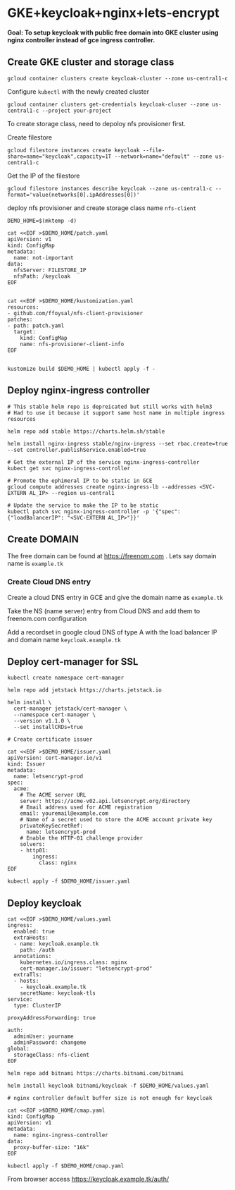 # GKE+keycloak+nginx+lets-encrypt

**Goal: To setup keycloak with public free domain into GKE cluster using nginx controller instead of gce ingress controller.**

## Create GKE cluster and storage class

```console
gcloud container clusters create keycloak-cluster --zone us-central1-c 
```

Configure `kubectl` with the newly created cluster

```console
gcloud container clusters get-credentials keycloak-cluser --zone us-central1-c --project your-project
```

To create storage class, need to depoloy nfs provisioner first.

Create filestore

```console
gcloud filestore instances create keycloak --file-share=name="keycloak",capacity=1T --network=name="default" --zone us-central1-c
```

Get the IP of the filestore

```console
gcloud filestore instances describe keycloak --zone us-central1-c --format='value(networks[0].ipAddresses[0])'
```

deploy nfs provisioner and create storage class name `nfs-client`

```console
DEMO_HOME=$(mktemp -d)

cat <<EOF >$DEMO_HOME/patch.yaml
apiVersion: v1
kind: ConfigMap
metadata:
  name: not-important
data:
  nfsServer: FILESTORE_IP
  nfsPath: /keycloak
EOF


cat <<EOF >$DEMO_HOME/kustomization.yaml
resources:
- github.com/ffoysal/nfs-client-provisioner
patches:
- path: patch.yaml
  target:
    kind: ConfigMap
    name: nfs-provisioner-client-info
EOF


kustomize build $DEMO_HOME | kubectl apply -f -
```

## Deploy nginx-ingress controller

```console
# This stable helm repo is depreicated but still works with helm3
# Had to use it because it support same host name in multiple ingress resources

helm repo add stable https://charts.helm.sh/stable

helm install nginx-ingress stable/nginx-ingress --set rbac.create=true --set controller.publishService.enabled=true

# Get the external IP of the service nginx-ingress-controller
kubect get svc nginx-ingress-controller

# Promote the ephimeral IP to be static in GCE
gcloud compute addresses create nginx-ingress-lb --addresses <SVC-EXTERN AL_IP> --region us-central1

# Update the service to make the IP to be static
kubectl patch svc nginx-ingress-controller -p '{"spec": {"loadBalancerIP": "<SVC-EXTERN AL_IP>"}}'

```


## Create DOMAIN

The free domain can be found at https://freenom.com . Lets say domain name is `example.tk`

### Create Cloud DNS entry

Create a cloud DNS entry in GCE and give the domain name as `example.tk`

Take the NS (name server) entry from Cloud DNS and add them to freenom.com configuration

Add a recordset in google cloud DNS of type A with the load balancer IP and domain name `keycloak.example.tk`

## Deploy cert-manager for SSL

```console
kubectl create namespace cert-manager

helm repo add jetstack https://charts.jetstack.io

helm install \
  cert-manager jetstack/cert-manager \
  --namespace cert-manager \
  --version v1.1.0 \
  --set installCRDs=true

# Create certificate issuer

cat <<EOF >$DEMO_HOME/issuer.yaml
apiVersion: cert-manager.io/v1
kind: Issuer
metadata:
  name: letsencrypt-prod
spec:
  acme:
    # The ACME server URL
    server: https://acme-v02.api.letsencrypt.org/directory
    # Email address used for ACME registration
    email: youremail@example.com
    # Name of a secret used to store the ACME account private key
    privateKeySecretRef:
      name: letsencrypt-prod
    # Enable the HTTP-01 challenge provider
    solvers:
    - http01:
        ingress:
          class: nginx
EOF

kubectl apply -f $DEMO_HOME/issuer.yaml
```

## Deploy keycloak

```console
cat <<EOF >$DEMO_HOME/values.yaml
ingress:
  enabled: true
  extraHosts: 
  - name: keycloak.example.tk
    path: /auth
  annotations:
    kubernetes.io/ingress.class: nginx
    cert-manager.io/issuer: "letsencrypt-prod"
  extraTls:
  - hosts:
    - keycloak.example.tk
    secretName: keycloak-tls
service:
  type: ClusterIP

proxyAddressForwarding: true

auth:
  adminUser: yourname
  adminPassword: changeme
global:
  storageClass: nfs-client
EOF

helm repo add bitnami https://charts.bitnami.com/bitnami

helm install keycloak bitnami/keycloak -f $DEMO_HOME/values.yaml

# nginx controller default buffer size is not enough for keycloak

cat <<EOF >$DEMO_HOME/cmap.yaml
kind: ConfigMap
apiVersion: v1
metadata:
  name: nginx-ingress-controller
data:
  proxy-buffer-size: "16k"
EOF

kubectl apply -f $DEMO_HOME/cmap.yaml

```

From browser access https://keycloak.example.tk/auth/